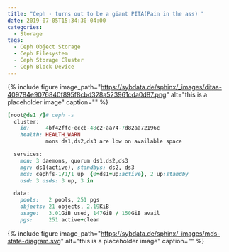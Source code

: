 ```yaml
---
title: "Ceph - turns out to be a giant PITA(Pain in the ass) "
date: 2019-07-05T15:34:30-04:00
categories:
  - Storage
tags:
  - Ceph Object Storage
  - Ceph Filesystem
  - Ceph Storage Cluster
  - Ceph Block Device
---
```

{% include figure image_path="https://sybdata.de/sphinx/_images/ditaa-409784e9076840f895f8cbd328a523961cda0d87.png" alt="this is a placeholder image" caption="" %}
```ruby
[root@ds1 /]# ceph -s
  cluster:
    id:     4bf42ffc-eccb-48c2-aa74-7d82aa72196c
    health: HEALTH_WARN
            mons ds1,ds2,ds3 are low on available space

  services:
    mon: 3 daemons, quorum ds1,ds2,ds3
    mgr: ds1(active), standbys: ds2, ds3
    mds: cephfs-1/1/1 up  {0=ds1=up:active}, 2 up:standby
    osd: 3 osds: 3 up, 3 in

  data:
    pools:   2 pools, 251 pgs
    objects: 21 objects, 2.19KiB
    usage:   3.01GiB used, 147GiB / 150GiB avail
    pgs:     251 active+clean
```
{% include figure image_path="https://sybdata.de/sphinx/_images/mds-state-diagram.svg" alt="this is a placeholder image" caption="" %}
